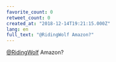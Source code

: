 ```yaml
---
favorite_count: 0
retweet_count: 0
created_at: "2018-12-14T19:21:15.000Z"
lang: en
full_text: "@RidingWolf Amazon?"
---
```


[@RidingWolf](https://twitter.com/RidingWolf) Amazon?
